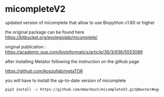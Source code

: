 # micompleteV2
updated version of micomplete that allow to use Biopython v1.80 or higher

the original package can be found here <https://bitbucket.org/evolegiolab/micomplete/>

original publication : <https://academic.oup.com/bioinformatics/article/36/3/936/5553089>

after installing Metator following the instruction on the github page

<https://github.com/koszullab/metaTOR>

you will have to install the up-to-date version of micomplete

```sh
pip3 install -e https://github.com/mmarbout/micompleteV2.git@master#egg=@micompleteV2
```
